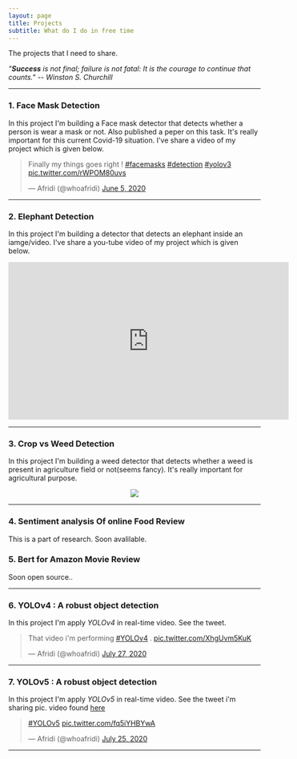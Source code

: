 ```yaml
---
layout: page
title: Projects
subtitle: What do I do in free time
---
```

The projects that I need to share.

*"**Success** is not final; failure is not fatal: It is the courage to continue that counts."
        -- Winston S. Churchill*

***
### 1. Face Mask Detection
In this project I'm building a Face mask detector that detects whether a person is wear a mask or not. Also published a peper on this task. It's really important for this current Covid-19 situation. I've share a video of my project which is given below.

<blockquote class="twitter-tweet tw-align-center"><p lang="en" dir="ltr">Finally my things goes right ! <a href="https://twitter.com/hashtag/facemasks?src=hash&amp;ref_src=twsrc%5Etfw">#facemasks</a> <a href="https://twitter.com/hashtag/detection?src=hash&amp;ref_src=twsrc%5Etfw">#detection</a> <a href="https://twitter.com/hashtag/yolov3?src=hash&amp;ref_src=twsrc%5Etfw">#yolov3</a> <a href="https://t.co/rWPOM80uvs">pic.twitter.com/rWPOM80uvs</a></p>&mdash; Afridi (@whoafridi) <a href="https://twitter.com/whoafridi/status/1268826790539128833?ref_src=twsrc%5Etfw">June 5, 2020</a></blockquote> <script async src="https://platform.twitter.com/widgets.js" charset="utf-8"></script>

***

### 2. Elephant Detection
In this project I'm building a detector that detects an elephant inside an iamge/video. I've share a you-tube video of my project which is given below.
<p align='center'> 
<iframe width="560" height="315" src="https://www.youtube.com/embed/svvll0v9b8I" frameborder="0"></iframe>
</p>

***

### 3. Crop vs Weed Detection 
In this project I'm building a weed detector that detects whether a weed is present in agriculture field or not(seems fancy). It's really important for agricultural purpose. 
<p align='center'>                                                                                                             
<img src='https://user-images.githubusercontent.com/35966401/88454476-d6f23a00-ce91-11ea-81d5-5955483e3256.png' alt=' '>
</p>

***

### 4. Sentiment analysis Of online Food Review
This is a part of research. Soon avalilable.
### 5. Bert for Amazon Movie Review
Soon open source.. 

***

### 6. YOLOv4 : A robust object detection
In this project I'm apply *YOLOv4* in real-time video. See the tweet.
<blockquote class="twitter-tweet tw-align-center"><p lang="en" dir="ltr">That video i&#39;m performing <a href="https://twitter.com/hashtag/YOLOv4?src=hash&amp;ref_src=twsrc%5Etfw">#YOLOv4</a> . <a href="https://t.co/XhgUvm5KuK">pic.twitter.com/XhgUvm5KuK</a></p>&mdash; Afridi (@whoafridi) <a href="https://twitter.com/whoafridi/status/1287818067624357888?ref_src=twsrc%5Etfw">July 27, 2020</a></blockquote> <script async src="https://platform.twitter.com/widgets.js" charset="utf-8"></script> 

***

### 7. YOLOv5 : A robust object detection
In this project I'm apply *YOLOv5* in real-time video. See the tweet i'm sharing pic. video found [here](https://www.youtube.com/watch?v=gJYehvSlLtY)

<blockquote class="twitter-tweet tw-align-center"><p lang="und" dir="ltr"><a href="https://twitter.com/hashtag/YOLOv5?src=hash&amp;ref_src=twsrc%5Etfw">#YOLOv5</a> <a href="https://t.co/fq5iYHBYwA">pic.twitter.com/fq5iYHBYwA</a></p>&mdash; Afridi (@whoafridi) <a href="https://twitter.com/whoafridi/status/1286925733105786880?ref_src=twsrc%5Etfw">July 25, 2020</a></blockquote> <script async src="https://platform.twitter.com/widgets.js" charset="utf-8"></script>

***

